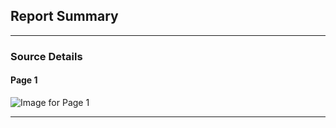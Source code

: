 ## Report Summary

---

### Source Details

#### Page 1

![Image for Page 1](/Users/saisuryamadhav/Documents/University/new/Assignment_3_Team1/backend/app/data_images/2a1bcd31-4b99-4214-95e6-269d659c48a5-img_p0_1.png)

---

